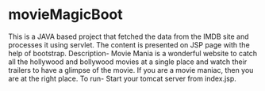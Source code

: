 # movieMagicBoot
This is a JAVA based project that fetched the data from the IMDB site and processes it using servlet. The content is presented on JSP page with the help of bootstrap. 
Description-
Movie Mania is a wonderful website to catch all the hollywood and bollywood movies at a single place and watch their trailers to have a glimpse of the movie. If you are a movie maniac, then you are at the right place.
To run-
Start your tomcat server from index.jsp.
